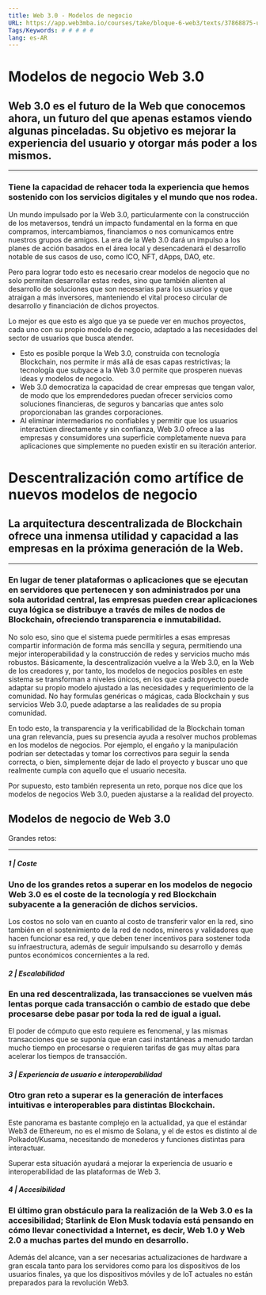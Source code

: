 ```yaml
---
title: Web 3.0 - Modelos de negocio
URL: https://app.web3mba.io/courses/take/bloque-6-web3/texts/37868875-u3-03-web-3-0-modelos-de-negocio
Tags/Keywords: # # # # #
lang: es-AR
---
```

# Modelos de negocio Web 3.0

## Web 3.0 es el futuro de la Web que conocemos ahora, un futuro del que apenas estamos viendo algunas pinceladas. Su objetivo es mejorar la experiencia del usuario y otorgar más poder a los mismos.

---

### Tiene la capacidad de rehacer toda la experiencia que hemos sostenido con los servicios digitales y el mundo que nos rodea.

Un mundo impulsado por la Web 3.0, particularmente con la construcción de los metaversos, tendrá un impacto fundamental en la forma en que compramos, intercambiamos, financiamos o nos comunicamos entre nuestros grupos de amigos. La era de la Web 3.0 dará un impulso a los planes de acción basados en el área local y desencadenará el desarrollo notable de sus casos de uso, como ICO, NFT, dApps, DAO, etc.

Pero para lograr todo esto es necesario crear modelos de negocio que no solo permitan desarrollar estas redes, sino que también alienten al desarrollo de soluciones que son necesarias para los usuarios y que atraigan a más inversores, manteniendo el vital proceso circular de desarrollo y financiación de dichos proyectos. 

Lo mejor es que esto es algo que ya se puede ver en muchos proyectos, cada uno con su propio modelo de negocio, adaptado a las necesidades del sector de usuarios que busca atender. 

- Esto es posible porque la Web 3.0, construida con tecnología Blockchain, nos permite ir más allá de esas capas restrictivas; la tecnología que subyace a la Web 3.0 permite que prosperen nuevas ideas y modelos de negocio. 
- Web 3.0 democratiza la capacidad de crear empresas que tengan valor, de modo que los emprendedores puedan ofrecer servicios como soluciones financieras, de seguros y bancarias que antes solo proporcionaban las grandes corporaciones. 
- Al eliminar intermediarios no confiables y permitir que los usuarios interactúen directamente y sin confianza, Web 3.0 ofrece a las empresas y consumidores una superficie completamente nueva para aplicaciones que simplemente no pueden existir en su iteración anterior.

##   

# Descentralización como artífice de nuevos modelos de negocio

## La arquitectura descentralizada de Blockchain ofrece una inmensa utilidad y capacidad a las empresas en la próxima generación de la Web.

---

### En lugar de tener plataformas o aplicaciones que se ejecutan en servidores que pertenecen y son administrados por una sola autoridad central, las empresas pueden crear aplicaciones cuya lógica se distribuye a través de miles de nodos de Blockchain, ofreciendo transparencia e inmutabilidad.

No solo eso, sino que el sistema puede permitirles a esas empresas compartir información de forma más sencilla y segura, permitiendo una mejor interoperabilidad y la construcción de redes y servicios mucho más robustos. Básicamente, la descentralización vuelve a la Web 3.0, en la Web de los creadores y, por tanto, los modelos de negocios posibles en este sistema se transforman a niveles únicos, en los que cada proyecto puede adaptar su propio modelo ajustado a las necesidades y requerimiento de la comunidad. No hay formulas genéricas o mágicas, cada Blockchain y sus servicios Web 3.0, puede adaptarse a las realidades de su propia comunidad. 

En todo esto, la transparencia y la verificabilidad de la Blockchain toman una gran relevancia, pues su presencia ayuda a resolver muchos problemas en los modelos de negocios. Por ejemplo, el engaño y la manipulación podrían ser detectadas y tomar los correctivos para seguir la senda correcta, o bien, simplemente dejar de lado el proyecto y buscar uno que realmente cumpla con aquello que el usuario necesita. 

Por supuesto, esto también representa un reto, porque nos dice que los modelos de negocios Web 3.0, pueden ajustarse a la realidad del proyecto.

  

## Modelos de negocio de Web 3.0  
Grandes retos:

---

##### 1 | Coste

### Uno de los grandes retos a superar en los modelos de negocio Web 3.0 es el coste de la tecnología y red Blockchain subyacente a la generación de dichos servicios. 

Los costos no solo van en cuanto al costo de transferir valor en la red, sino también en el sostenimiento de la red de nodos, mineros y validadores que hacen funcionar esa red, y que deben tener incentivos para sostener toda su infraestructura, además de seguir impulsando su desarrollo y demás puntos económicos concernientes a la red.  

  

##### 2 | Escalabilidad

### En una red descentralizada, las transacciones se vuelven más lentas porque cada transacción o cambio de estado que debe procesarse debe pasar por toda la red de igual a igual. 

El poder de cómputo que esto requiere es fenomenal, y las mismas transacciones que se suponía que eran casi instantáneas a menudo tardan mucho tiempo en procesarse o requieren tarifas de gas muy altas para acelerar los tiempos de transacción. 

  

##### 3 | Experiencia de usuario e interoperabilidad

### Otro gran reto a superar es la generación de interfaces intuitivas e interoperables para distintas Blockchain. 

Este panorama es bastante complejo en la actualidad, ya que el estándar Web3 de Ethereum, no es el mismo de Solana, y el de estos es distinto al de Polkadot/Kusama, necesitando de monederos y funciones distintas para interactuar. 

Superar esta situación ayudará a mejorar la experiencia de usuario e interoperabilidad de las plataformas de Web 3. 

  

##### 4 | Accesibilidad

### El último gran obstáculo para la realización de la Web 3.0 es la accesibilidad; Starlink de Elon Musk todavía está pensando en cómo llevar conectividad a Internet, es decir, Web 1.0 y Web 2.0 a muchas partes del mundo en desarrollo. 

Además del alcance, van a ser necesarias actualizaciones de hardware a gran escala tanto para los servidores como para los dispositivos de los usuarios finales, ya que los dispositivos móviles y de IoT actuales no están preparados para la revolución Web3.